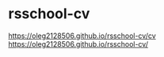 # rsschool-cv
https://oleg2128506.github.io/rsschool-cv/cv
https://oleg2128506.github.io/rsschool-cv/
